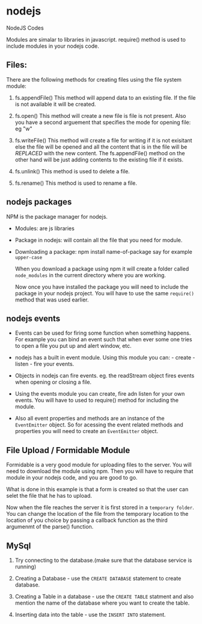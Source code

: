 # nodejs
NodeJS Codes

Modules are simalar to libraries in javascript.
require() method is used to include modules in your nodejs code.


Files:
--------
There are the following methods for creating files using the file system module:
1. fs.appendFile() 
    This method will append data to an existing file. If the file is not available
    it will be created.

2. fs.open()
    This method will create a new file is file is not present. Also you have a second
    arguement that specifies the mode for opening file: eg "w"

3. fs.writeFile()
    This method will create a file for writing if it is not exisitant else the file will
    be opened and all the content that is in the file will be *REPLACED* with the new content.
    The fs.appendFile() method on the other hand will be just adding contents to the existing
    file if it exists.

4. fs.unlink()
    This method is used to delete a file.

5. fs.rename()
    This method is used to rename a file.




nodejs packages
--------
NPM is the package manager for nodejs.
* Modules: are js libraries

* Package in nodejs: will contain all the file that you need 
    for module.

* Downloading a package:
    npm install name-of-package
    say for example `upper-case`

    When you download a package using npm it will create a folder called `node_modules` 
    in the current directory where you are working.

    Now once you have installed the package you will need to include the package in your nodejs project.
    You will have to use the same `require()` method that was used earlier.


nodejs events
--------

* Events can be used for firing some function when something happens. For example
you can bind an event such that when ever some one tries to open a file you
put up and alert window, etc.

* nodejs has a built in event module. Using this module you can:
        - create
        - listen
        - fire 
        your events.

* Objects in nodejs can fire events. eg. the readStream object fires events when 
opening or closing a file.

* Using the events module you can create, fire adn listen for your own events. You will have to used to require() method for
including the module.

* Also all event properties and methods are an instance of the
`EventEmitter` object. So for acessing the event related methods and properties you will need to create an `EventEmitter` object.

File Upload / Formidable Module
--------

Formidable is a very good module for uploading files to the server. 
You will need to download the module using npm. 
Then you will have to require that module in your nodejs code,
and you are good to go.

What is done in this example is that a form is created so
that the user can selet the file that he has to upload.

Now when the file reaches the server it is first stored in a
`temporary folder`. You can change the location of the file
from the temporary location to the location of you choice
by passing a callback function as the third argumenmt of the
parse() function.

MySql
--------

1. Try connecting to the database.(make sure that the database service is running)

2. Creating a Database - use the `CREATE DATABASE` statement to create database.

3. Creating a Table in a database - use the `CREATE TABLE` statment and also mention the
    name of the database where you want to create the table.

4. Inserting data into the table - use the `INSERT INTO` statement.
